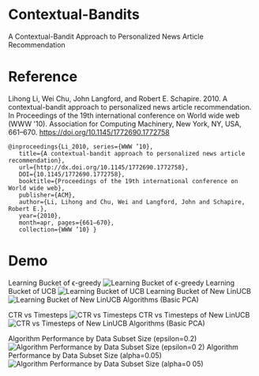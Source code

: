# Contextual-Bandits
A Contextual-Bandit Approach to Personalized News Article Recommendation

# Reference
Lihong Li, Wei Chu, John Langford, and Robert E. Schapire. 2010. A contextual-bandit approach to personalized news article recommendation. In Proceedings of the 19th international conference on World wide web (WWW '10). Association for Computing Machinery, New York, NY, USA, 661–670. https://doi.org/10.1145/1772690.1772758

```
@inproceedings{Li_2010, series={WWW ’10},
   title={A contextual-bandit approach to personalized news article recommendation},
   url={http://dx.doi.org/10.1145/1772690.1772758},
   DOI={10.1145/1772690.1772758},
   booktitle={Proceedings of the 19th international conference on World wide web},
   publisher={ACM},
   author={Li, Lihong and Chu, Wei and Langford, John and Schapire, Robert E.},
   year={2010},
   month=apr, pages={661–670},
   collection={WWW ’10} }
```

# Demo
Learning Bucket of ϵ-greedy
![Learning Bucket of ϵ-greedy](https://github.com/user-attachments/assets/98a126ff-bd5c-4483-af39-7dd1f83c1d3e)
Learning Bucket of UCB
![Learning Bucket of UCB](https://github.com/user-attachments/assets/ee589f12-34c7-496a-8660-fd32678079e1)
Learning Bucket of New LinUCB
![Learning Bucket of New LinUCB Algorithms (Basic   PCA)](https://github.com/user-attachments/assets/db752a59-b9a4-4d81-bf79-34c0d0d8159a)

CTR vs Timesteps
![CTR vs Timesteps](https://github.com/user-attachments/assets/775cabe1-b6d7-4e89-b82e-b45bb72431bb)
CTR vs Timesteps of New LinUCB
![CTR vs Timesteps of New LinUCB Algorithms (Basic   PCA)](https://github.com/user-attachments/assets/a889cba5-ecf8-4805-93b2-992bb2941bd2)

Algorithm Performance by Data Subset Size (epsilon=0.2)
![Algorithm Performance by Data Subset Size (epsilon=0 2)](https://github.com/user-attachments/assets/4c97ba02-08c0-42a4-a0ce-3459728d6596)
Algorithm Performance by Data Subset Size (alpha=0.05)
![Algorithm Performance by Data Subset Size (alpha=0 05)](https://github.com/user-attachments/assets/f25e561d-e875-455e-a6b3-f4c73074c2cc)
